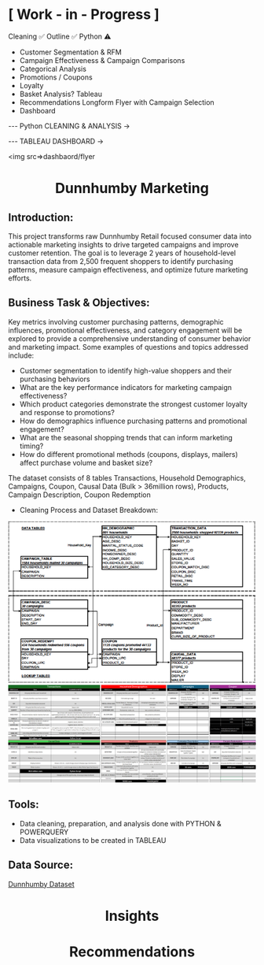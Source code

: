 
# [ Work - in - Progress ] 
Cleaning ✅
Outline ✅
Python ⚠️
  - Customer Segmentation & RFM
  - Campaign Effectiveness & Campaign Comparisons
  - Categorical Analysis
  - Promotions / Coupons
  - Loyalty
  - Basket Analysis?
Tableau
  - Recommendations Longform Flyer with Campaign Selection
  - Dashboard


--- Python CLEANING & ANALYSIS ->

--- TABLEAU DASHBOARD ->

<img src=>dashbaord/flyer

<h1 align="center">Dunnhumby Marketing</h1>

## Introduction:

This project transforms raw Dunnhumby Retail focused consumer data into actionable marketing insights to drive targeted campaigns and improve customer retention. The goal is to leverage 2 years of household-level transaction data from 2,500 frequent shoppers to identify purchasing patterns, measure campaign effectiveness, and optimize future marketing efforts.

## Business Task & Objectives:

Key metrics involving customer purchasing patterns, demographic influences, promotional effectiveness, and category engagement will be explored to provide a comprehensive understanding of consumer behavior and marketing impact. Some examples of questions and topics addressed include:

- Customer segmentation to identify high-value shoppers and their purchasing behaviors
- What are the key performance indicators for marketing campaign effectiveness?
- Which product categories demonstrate the strongest customer loyalty and response to promotions?
- How do demographics influence purchasing patterns and promotional engagement?
- What are the seasonal shopping trends that can inform marketing timing?
- How do different promotional methods (coupons, displays, mailers) affect purchase volume and basket size?

The dataset consists of 8 tables Transactions, Household Demographics, Campaigns, Coupon, Causal Data (Bulk > 36million rows), Products, Campaign Description, Coupon Redemption
- Cleaning Process and Dataset Breakdown:
  
<img src=https://github.com/AndyZheng26/Dunnhumby-Marketing/blob/main/assets/tables.png width=600>

<img src=https://github.com/AndyZheng26/Dunnhumby-Marketing/blob/main/assets/D_marketing_cleaning.png>


## Tools:
- Data cleaning, preparation, and analysis done with PYTHON & POWERQUERY
- Data visualizations to be created in TABLEAU

## Data Source:
[Dunnhumby Dataset](https://www.kaggle.com/datasets/frtgnn/dunnhumby-the-complete-journey/data?select=causal_data.csv)

<h1 align="center">Insights</h1>


<h1 align="center">Recommendations</h1>

